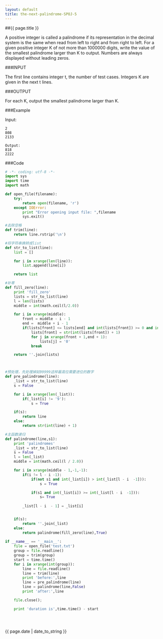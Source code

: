 ```yaml
---
layout: default
title: the-next-palindrome-SPOJ-5
---
```


##{{ page.title }}

A positive integer is called a palindrome if its representation in the decimal system is the same when read from left to right and from right to left. For a given positive integer K of not more than 1000000 digits, write the value of the smallest palindrome larger than K to output. Numbers are always displayed without leading zeros.

###INPUT

The first line contains integer t, the number of test cases. Integers K are given in the next t lines.

###OUTPUT

For each K, output the smallest palindrome larger than K.

###Example

Input:
```
2
808
2133

Output:
818
2222
```

###Code
```python
# -*- coding: utf-8 -*-  
import sys
import time
import math

def open_file(filename):
    try:
        return open(filename, 'r')
    except IOError:
        print "Error opening input file: ",filename
        sys.exit()

#去除空格
def trim(line):
    return line.rstrip('\n')

#将字符串换转成list
def str_to_list(line):
    list = []

    for i in xrange(len(line)):
        list.append(line[i])

    return list

#补零
def fill_zero(line):
    print 'fill_zero'
    lists = str_to_list(line)
    l = len(lists)
    middle = int(math.ceil(l/2.0))

    for i in xrange(middle):
        front = middle - i - 1
        end =  middle + i - 1
        if(lists[front] <= lists[end] and int(lists[front]) >= 0 and int(lists[front]) < 9):
            lists[front] = str(int(lists[front]) + 1)
            for j in xrange(front + 1,end + 1):
                lists[j] = '0'
            break

    return ''.join(lists)



#预处理，先处理掉如99999这样最高位需要进位的数字
def pre_palindrome(line):
    _list = str_to_list(line)
    s = False

    for i in xrange(len(_list)):
        if(_list[i] != '9'):
            s = True

    if(s):
        return line
    else:
        return str(int(line) + 1)

#主函数递归
def palindrome(line,s1):
    print 'palindromes'
    _list = str_to_list(line)
    s = False
    l = len(_list)
    middle = int(math.ceil(l / 2.0))

    for i in xrange(middle - 1,-1,-1):
        if(i != l - i -1):
            if(not s1 and int(_list[i]) > int(_list[l - i  -1])):
                s = True

            if(s1 and int(_list[i]) >= int(_list[l - i  -1])):
                s= True
            
        _list[l - i  - 1] = _list[i]


    if(s):
        return ''.join(_list)
    else:
        return palindrome(fill_zero(line),True)
            
if __name__ == '__main__':
    file = open_file('test.txt')
    group = file.readline()
    group = trim(group)
    start = time.time()
    for i in xrange(int(group)):
        line = file.readline()
        line = trim(line)
        print 'before:',line
        line = pre_palindrome(line)
        line = palindrome(line,False)
        print 'after:',line

    file.close();

    print 'duration is',time.time() - start
  

        

```

{{ page.date | date_to_string }}
